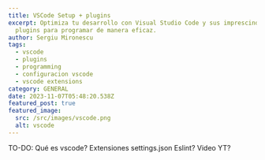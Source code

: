 ```yaml
---
title: VSCode Setup + plugins
excerpt: Optimiza tu desarrollo con Visual Studio Code y sus imprescindibles
  plugins para programar de manera eficaz.
author: Sergiu Mironescu
tags:
  - vscode
  - plugins
  - programming
  - configuracion vscode
  - vscode extensions
category: GENERAL
date: 2023-11-07T05:48:20.538Z
featured_post: true
featured_image:
  src: /src/images/vscode.png
  alt: vscode
---
```

TO-DO:
Qué es vscode?
Extensiones
settings.json
Eslint?
Video YT?